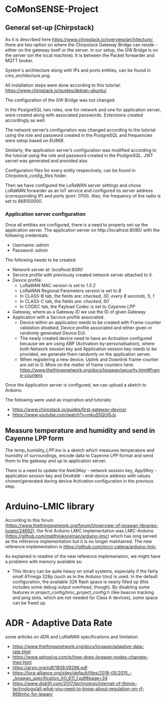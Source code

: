 # CoMonSENSE-Project

## General set-up (Chirpstack)
As it is described here https://www.chirpstack.io/overview/architecture/, there are two option on where the Chirpstack Gateway Bridge can reside - either on the gateway itself or the server. In our setup, the GW Bridge is on the server (on the local machine). It is between the Packet forwarder and MQTT broker. 

System's architecture along with IPs and ports entities, can be found in *cms_architecture.png*.

All installation steps were done according to this tutorial: https://www.chirpstack.io/guides/debian-ubuntu/.

The configuration of the GW Bridge was not changed.

In the PostgreSQL two roles, one for network and one for application server, were created along with associated passwords. Extensions created accordingly as well. 

The network server’s configuration was changed according to the tutorial using the role and password created in the PostgreSQL and frequencies were setup based on *EU868*.

Similarly, the application server’s configuration was modified according to the tutorial using the role and password created in the PostgreSQL. JWT secret was generated and provided also.

Configuration files for every entity respectively, can be found in *Chirpstack_config_files* folder.

Then we have configured the LoRaWAN server settings and chose LoRaWAN forwarder as an IoT service and configured its server address (corresponding IP) and ports (port: *1700*). Also, the frequency of the radio is set to *868100000*.

### Application server configuration
Once all entities are configured, there is a need to properly set-up the application server. The application server on http://localhost:8080/ with the following credentials:

  - Username: *admin*
  - Password: *admin*

The following needs to be created:
  - Network server at: *localhost:8080*
  - Service profile with previously created network server attached to it.
  - Device profile:
    - LoRaWAN MAC version is set to *1.0.2*
    - LoRaWAN Regional Parameters version is set to *B*
    - In CLASS-B tab, the fields are: *checked*, *30*, *every 8 seconds*, *5*, *1*
    - In CLASS-C tab, the fields are: *checked*, *60*
    - In CODEC tab, the Payload Codec is set to *Cayenne LPP*
  - Gateway, where as a Gateway ID we use the ID of given Gateway
  - Application with a Service profile associated.
    - Device within an application needs to be created with Frame-counter validation *disabled*, Device profile associated and either given or randomly generated Device EUI.
    - The newly created device need to have an Activation configured because we are using ABP (Activation-by-personalisation), where both Network session key and Application session key needs to be provided, we generate them randomly on the application server. 
    -  When registering a new device, Uplink and Downlink frame-counter are set to 0. More on the matter of frame counters here: https://www.thethingsnetwork.org/docs/lorawan/security.html#frame-counters

Once the Application server is configured, we can upload a sketch to Arduino.

The following were used as inspiration and tutorials:
  - https://www.chirpstack.io/guides/first-gateway-device/
  - https://www.youtube.com/watch?v=mkuS5QUj5Js

## Measure temperature and humidity and send in Cayenne LPP form
The *temp_humidity_LPP.ino* is a sketch which measures temperature and humidity of surroundings, encode data to Cayenne LPP format and send them to the gateway and up to application server.

There is a need to update the NwkSKey - network session key, AppSKey - application session key and DevAddr - end-device address with values chosen/generated during device Activation configuration in the previous step.

# Arduino-LMIC library
According to this forum (https://www.thethingsnetwork.org/forum/t/overview-of-lorawan-libraries-howto/24692), the first Arduino LMIC implementation was LMIC-Arduino (https://github.com/matthijskooijman/arduino-lmic) which has long served as the reference implementation but it is no longer maintained. The new reference implementation is https://github.com/mcci-catena/arduino-lmic. 

As explained in readme of the new reference implemenation, we might have a problems with memory available as:
  - This library can be quite heavy on small systems, especially if the fairly small ATmega 328p (such as in the Arduino Uno) is used. In the default configuration, the available 32K flash space is nearly filled up (this includes some debug output overhead, though). By disabling some features in project_config/lmic_project_config.h (like beacon tracking and ping slots, which are not needed for Class A devices), some space can be freed up.

# ADR - Adaptive Data Rate
some articles on ADR and LoRaWAN specifications and limitation

  - https://www.thethingsnetwork.org/docs/lorawan/adaptive-data-rate.html
  - https://www.sghoslya.com/p/how-does-lorawan-nodes-changes-their.html
  - https://arxiv.org/pdf/1808.09286.pdf
  - https://lora-alliance.org/sites/default/files/2018-05/2015_-_lorawan_specification_1r0_611_1.pdf#page=34
  - https://www.disk91.com/2017/technology/internet-of-things-technology/all-what-you-need-to-know-about-regulation-on-rf-868mhz-for-lpwan/
